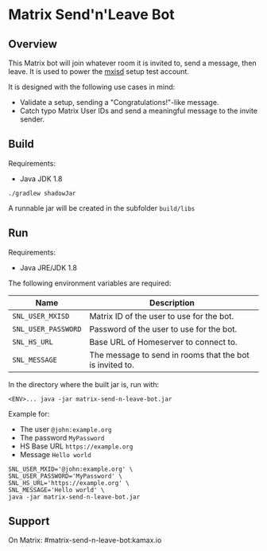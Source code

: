 # Matrix Send'n'Leave Bot
## Overview
This Matrix bot will join whatever room it is invited to, send a message, then leave.
It is used to power the [mxisd](https://github.com/kamax-io/mxisd) setup test account.  

It is designed with the following use cases in mind:
- Validate a setup, sending a "Congratulations!"-like message.
- Catch typo Matrix User IDs and send a meaningful message to the invite sender.

## Build
Requirements:
- Java JDK 1.8

```
./gradlew shadowJar
```

A runnable jar will be created in the subfolder `build/libs`

## Run
Requirements:
- Java JRE/JDK 1.8

The following environment variables are required:

| Name                | Description                                              |
|---------------------|----------------------------------------------------------|
| `SNL_USER_MXISD`    | Matrix ID of the user to use for the bot.                |
| `SNL_USER_PASSWORD` | Password of the user to use for the bot.                 |
| `SNL_HS_URL`        | Base URL of Homeserver to connect to.                    |
| `SNL_MESSAGE`       | The message to send in rooms that the bot is invited to. | 

In the directory where the built jar is, run with:
```
<ENV>... java -jar matrix-send-n-leave-bot.jar
```

Example for:
- The user `@john:example.org`
- The password `MyPassword`
- HS Base URL `https://example.org`
- Message `Hello world`

```
SNL_USER_MXID='@john:example.org' \
SNL_USER_PASSWORD='MyPassword' \
SNL_HS_URL='https://example.org' \
SNL_MESSAGE='Hello world' \
java -jar matrix-send-n-leave-bot.jar 
```

## Support
On Matrix: #matrix-send-n-leave-bot:kamax.io
